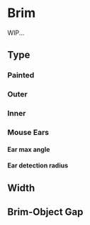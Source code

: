 # Brim

WIP...

## Type

### Painted

### Outer

### Inner

### Mouse Ears

#### Ear max angle

#### Ear detection radius

## Width

## Brim-Object Gap
